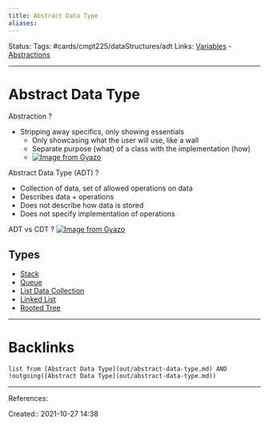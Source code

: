 ```yaml
---
title: Abstract Data Type
aliases:
---
```

Status: 
Tags: #cards/cmpt225/dataStructures/adt
Links: [Variables](out/variables.md) - [Abstractions](None)
___

# Abstract Data Type
Abstraction
?
- Stripping away specifics, only showing essentials
	- Only showcasing what the user will use, like a wall
	- Separate purpose (what) of a class with the implementation (how)
	- [![Image from Gyazo](https://i.gyazo.com/e510a0b7bd59f5374a068ace72d1db69.png)](https://gyazo.com/e510a0b7bd59f5374a068ace72d1db69)
<!--SR:!2022-03-13,2,150-->

Abstract Data Type (ADT)
?
- Collection of data, set of allowed operations on data
- Describes data + operations
- Does not describe how data is stored
- Does not specify implementation of operations
<!--SR:!2022-03-13,2,150-->

ADT vs CDT
?
[![Image from Gyazo](https://i.gyazo.com/720ab3c4272e331151bd8afe364d30d7.png)](https://gyazo.com/720ab3c4272e331151bd8afe364d30d7)
## Types
- [Stack](out/stack.md)
- [Queue](out/queue.md)
- [List Data Collection](out/list-data-collection.md)
- [Linked List](out/linked-list.md)
- [Rooted Tree](out/rooted-tree.md)
<!--SR:!2022-03-13,2,150-->

___

# Backlinks

```dataview
list from [Abstract Data Type](out/abstract-data-type.md) AND !outgoing([Abstract Data Type](out/abstract-data-type.md))
```
___
References:

Created:: 2021-10-27 14:38
